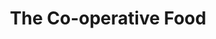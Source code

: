 ---
title: "The Co-operative Food"
url: /barnard-castle/the-co-operative-food-prospect-place/
shop: convenience
---